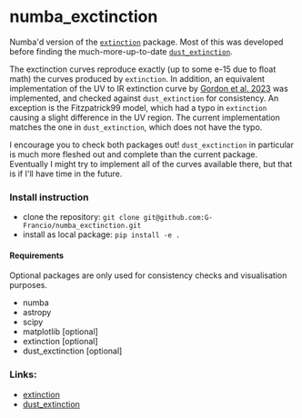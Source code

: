 # numba_exctinction
Numba'd version of the [`extinction`](https://github.com/kbarbary/extinction) package. Most of this was developed before finding the much-more-up-to-date [`dust_extinction`](https://github.com/karllark/dust_extinction).

The exctinction curves reproduce exactly (up to some e-15 due to float math) the curves produced by `extinction`. In addition, an equivalent implementation of the UV to IR extinction curve by [Gordon et al. 2023](10.3847/1538-4357/accb59) was implemented, and checked against `dust_extinction` for consistency. An exception is the Fitzpatrick99 model, which had a typo in `extinction` causing a slight difference in the UV region. The current implementation matches the one in `dust_extinction`, which does not have the typo.

I encourage you to check both packages out! `dust_exctinction` in particular is much more fleshed out and complete than the current package. Eventually I might try to implement all of the curves available there, but that is if I'll have time in the future.

### Install instruction
- clone the repository: `git clone git@github.com:G-Francio/numba_exctinction.git`
- install as local package: `pip install -e .`

#### Requirements
Optional packages are only used for consistency checks and visualisation purposes.
- numba
- astropy
- scipy
- matplotlib [optional]
- extinction [optional]
- dust_exctinction [optional]

### Links:
- [extinction](https://github.com/kbarbary/extinction)
- [dust_extinction](https://github.com/karllark/dust_extinction)
